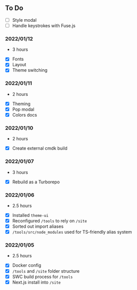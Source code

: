 ## To Do

- [ ] Style modal
- [ ] Handle keystrokes with Fuse.js

### 2022/01/12

- 3 hours
- [x] Fonts
- [x] Layout
- [x] Theme switching

### 2022/01/11

- 2 hours
- [x] Theming
- [x] Pop modal
- [x] Colors docs

### 2022/01/10

- 2 hours
- [x] Create external cmdk build

### 2022/01/07

- 3 hours
- [x] Rebuild as a Turborepo

### 2022/01/06

- 2.5 hours
- [x] Installed `theme-ui`
- [x] Reconfigured `/tools` to rely on `/site`
- [x] Sorted out import aliases
- [x] `/tools/src/node_modules` used for TS-friendly alias system

### 2022/01/05

- 2.5 hours
- [x] Docker config
- [x] `/tools` and `/site` folder structure
- [x] SWC build process for `/tools`
- [x] Next.js install into `/site`
